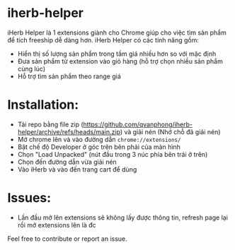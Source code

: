 # iherb-helper

iHerb Helper là 1 extensions giành cho Chrome giúp cho việc tìm sản phẩm để tích freeship dễ dàng hơn.
iHerb Helper có các tính năng gồm:
- Hiển thị số lượng sản phẩm trong tầm giá nhiều hơn so với mặc định
- Đưa sản phẩm từ extension vào giỏ hàng (hỗ trợ chọn nhiều sản phẩm cùng lúc)
- Hỗ trợ tìm sản phẩm theo range giá 


# Installation:
- Tải repo bằng file zip (https://github.com/qvanphong/iherb-helper/archive/refs/heads/main.zip) và giải nén (Nhớ chỗ đã giải nén)
- Mở chrome lên và vào đường dẫn `chrome://extensions/`
- Bật chế độ Developer ở góc trên bên phải của màn hình
- Chọn "Load Unpacked" (nút đầu trong 3 núc phía bên trái ở trên)
- Chọn đến đường dẫn vừa giải nén
- Vào iHerb và vào đến trang cart để dùng

# Issues:
- Lần đầu mở lên extensions sẽ không lấy được thông tin, refresh page lại rồi mở extensions lên là đc

Feel free to contribute or report an issue.
